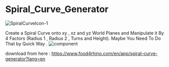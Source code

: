 # Spiral_Curve_Generator
![SpiralCurveIcon-1](https://github.com/maankrm/Spiral_Curve_Generator/assets/45848347/b939b03e-e814-4c2d-add0-b4c4c92c00af)

Create a Spiral Curve onto xy , xz and yz World Planes and Manipulate it By 4 Factors (Radius 1 , Radius 2 , Turns and Height). Maybe You Need To Do That by Quick Way . 
![component](https://github.com/maankrm/Spiral_Curve_Generator/assets/45848347/81686ef8-3308-4558-9db7-5997ab534698)

download from here : https://www.food4rhino.com/en/app/spiral-curve-generator?lang=en


